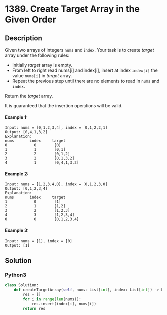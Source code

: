 # 1389. Create Target Array in the Given Order

## Description
Given two arrays of integers `nums` and `index`. Your task is to create *target* array under the following rules:

* Initially *target* array is empty.
* From left to right read nums[i] and index[i], insert at index `index[i]` the value `nums[i]` in *target* array.
* Repeat the previous step until there are no elements to read in `nums` and `index.`

Return the *target* array.

It is guaranteed that the insertion operations will be valid.

#### Example 1:
```
Input: nums = [0,1,2,3,4], index = [0,1,2,2,1]
Output: [0,4,1,3,2]
Explanation:
nums       index     target
0            0        [0]
1            1        [0,1]
2            2        [0,1,2]
3            2        [0,1,3,2]
4            1        [0,4,1,3,2]
```

#### Example 2:
```
Input: nums = [1,2,3,4,0], index = [0,1,2,3,0]
Output: [0,1,2,3,4]
Explanation:
nums       index     target
1            0        [1]
2            1        [1,2]
3            2        [1,2,3]
4            3        [1,2,3,4]
0            0        [0,1,2,3,4]
```

#### Example 3:
```
Input: nums = [1], index = [0]
Output: [1]
```


## Solution

### Python3
```python
class Solution:
    def createTargetArray(self, nums: List[int], index: List[int]) -> List[int]:
        res = []
        for i in range(len(nums)):
            res.insert(index[i], nums[i])
        return res
```